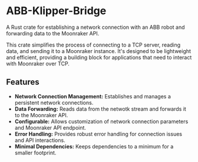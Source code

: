 # ABB-Klipper-Bridge
A Rust crate for establishing a network connection with an ABB robot and forwarding data to the Moonraker API.

This crate simplifies the process of connecting to a TCP server, reading data, and sending it to a Moonraker instance.  It's designed to be lightweight and efficient, providing a building block for applications that need to interact with Moonraker over TCP.

## Features

* **Network Connection Management:** Establishes and manages a persistent network connections.
* **Data Forwarding:** Reads data from the netwotk stream and forwards it to the Moonraker API.
* **Configurable:** Allows customization of network connection parameters and Moonraker API endpoint.
* **Error Handling:** Provides robust error handling for connection issues and API interactions.
* **Minimal Dependencies:** Keeps dependencies to a minimum for a smaller footprint.
